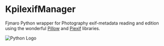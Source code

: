 # KpilexifManager
Fjmaro Python wrapper for Photography exif-metadata reading and edition using the wonderful [Pillow](https://github.com/python-pillow/Pillow) and [Piexif](https://github.com/hMatoba/Piexif) libraries.

![Python Logo](https://www.python.org/static/community_logos/python-logo.png "Python")
